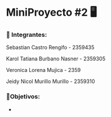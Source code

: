 # MiniProyecto #2 🖥️


### 👾 Integrantes:


Sebastian Castro Rengifo - 2359435


Karol Tatiana Burbano Nasner - 2359305


Veronica Lorena Mujica - 2359


Jeidy Nicol Murillo Murillo - 2359310


### 📌Objetivos:


- 
